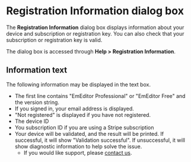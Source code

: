 # Registration Information dialog box

The **Registration Information** dialog box displays information about your device and subscription or registration key. You can also check that your subscription or registration key is valid.

The dialog box is accessed through **Help > Registration Information**.

## Information text

The following information may be displayed in the text box.

- The first line contains "EmEditor Professional" or "EmEditor Free" and the version string.
- If you signed in, your email address is displayed.
- "Not registered" is displayed if you have not registered.
- The device ID
- You subscription ID if you are using a Stripe subscription
- Your device will be validated, and the result will be printed. If successful, it will show "Validation successful". If unsuccessful, it will show diagnostic information to help solve the issue.
    - If you would like support, please [contact us](https://www.emeditor.com/support/#contact).